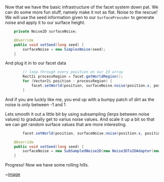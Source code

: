 Now that we have the basic infrastructure of the facet system down pat.  We can do some more fun stuff,  namely make it not as flat.  Noise to the rescue!  We will use the seed information given to our ```SurfaceProvider``` to generate noise and apply it to our surface height.

```java
    private Noise2D surfaceNoise;

    @Override
    public void setSeed(long seed) {
        surfaceNoise = new SimplexNoise(seed);
    }
```
And plug it in to our facet data
```java
        // loop through every position on our 2d array
        Rect2i processRegion = facet.getWorldRegion();
        for (Vector2i position : processRegion) {
            facet.setWorld(position, surfaceNoise.noise(position.x, position.y));
        }
```
And if you are luckly like me,  you end up with a bumpy patch of dirt as the noise is only between -1 and 1

Lets smooth it out a little bit by using subsampling (lerps between noise values) to gradually get to varius noise values. And scale it up a bit so that we can get random surface values that are more interesting.
```java
        facet.setWorld(position, surfaceNoise.noise(position.x, position.y) * 20);
```
```java
    @Override
    public void setSeed(long seed) {
        surfaceNoise = new SubSampledNoise2D(new Noise3DTo2DAdapter(new SimplexNoise(seed), 0), new Vector2f(0.01f, 0.01f), 1);
    }
```
Progress!  Now we have some rolling hills.

~[image](https://raw.githubusercontent.com/Terasology/TutorialWorldGeneration/master/images/Noise%20Sampling.png)
